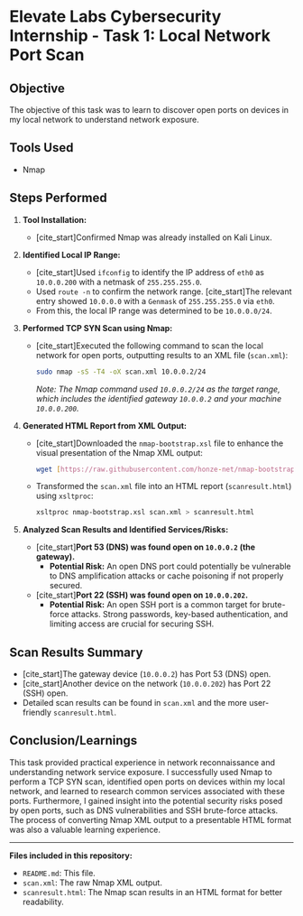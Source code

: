 # Elevate Labs Cybersecurity Internship - Task 1: Local Network Port Scan

## Objective
The objective of this task was to learn to discover open ports on devices in my local network to understand network exposure.

## Tools Used
* Nmap


## Steps Performed

1.  **Tool Installation:**
    * [cite_start]Confirmed Nmap was already installed on Kali Linux.


2.  **Identified Local IP Range:**
    * [cite_start]Used `ifconfig` to identify the IP address of `eth0` as `10.0.0.200` with a netmask of `255.255.255.0`.
    * Used `route -n` to confirm the network range. [cite_start]The relevant entry showed `10.0.0.0` with a `Genmask` of `255.255.255.0` via `eth0`.
    * From this, the local IP range was determined to be `10.0.0.0/24`.

3.  **Performed TCP SYN Scan using Nmap:**
    * [cite_start]Executed the following command to scan the local network for open ports, outputting results to an XML file (`scan.xml`):
        ```bash
        sudo nmap -sS -T4 -oX scan.xml 10.0.0.2/24
        ```
        *Note: The Nmap command used `10.0.0.2/24` as the target range, which includes the identified gateway `10.0.0.2` and your machine `10.0.0.200`.*

4.  **Generated HTML Report from XML Output:**
    * [cite_start]Downloaded the `nmap-bootstrap.xsl` file to enhance the visual presentation of the Nmap XML output:
        ```bash
        wget [https://raw.githubusercontent.com/honze-net/nmap-bootstrap-xsl/master/nmap-bootstrap.xsl](https://raw.githubusercontent.com/honze-net/nmap-bootstrap-xsl/master/nmap-bootstrap.xsl)
        ```
    * Transformed the `scan.xml` file into an HTML report (`scanresult.html`) using `xsltproc`:
        ```bash
        xsltproc nmap-bootstrap.xsl scan.xml > scanresult.html
        ```

5.  **Analyzed Scan Results and Identified Services/Risks:**
    * [cite_start]**Port 53 (DNS) was found open on `10.0.0.2` (the gateway).**
        * **Potential Risk:** An open DNS port could potentially be vulnerable to DNS amplification attacks or cache poisoning if not properly secured.
    * [cite_start]**Port 22 (SSH) was found open on `10.0.0.202`.**
        * **Potential Risk:** An open SSH port is a common target for brute-force attacks. Strong passwords, key-based authentication, and limiting access are crucial for securing SSH.

## Scan Results Summary

* [cite_start]The gateway device (`10.0.0.2`) has Port 53 (DNS) open.
* [cite_start]Another device on the network (`10.0.0.202`) has Port 22 (SSH) open.
* Detailed scan results can be found in `scan.xml` and the more user-friendly `scanresult.html`.

## Conclusion/Learnings
This task provided practical experience in network reconnaissance and understanding network service exposure. I successfully used Nmap to perform a TCP SYN scan, identified open ports on devices within my local network, and learned to research common services associated with these ports. Furthermore, I gained insight into the potential security risks posed by open ports, such as DNS vulnerabilities and SSH brute-force attacks. The process of converting Nmap XML output to a presentable HTML format was also a valuable learning experience.

---

**Files included in this repository:**
* `README.md`: This file.
* `scan.xml`: The raw Nmap XML output.
* `scanresult.html`: The Nmap scan results in an HTML format for better readability.
